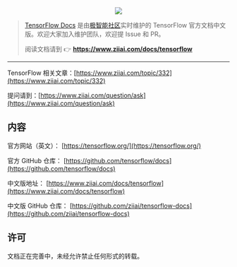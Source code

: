 <div align="center"><img src="https://github.com/ziiai/tensorflow-docs/blob/master/images/index_cover.png"/></div>

> [TensorFlow Docs](https://github.com/ziiai/tensorflow-docs) 是由[极智能社区](https://www.ziiai.com)实时维护的 TensorFlow 官方文档中文版。欢迎大家加入维护团队，欢迎提 Issue 和 PR。
>
> 阅读文档请到 👉  **https://www.ziiai.com/docs/tensorflow**
---

TensorFlow 相关文章：[https://www.ziiai.com/topic/332](https://www.ziiai.com/topic/332)

提问请到：[https://www.ziiai.com/question/ask](https://www.ziiai.com/question/ask)


## 内容

官方网站（英文）：
[https://tensorflow.org/](https://tensorflow.org/)

官方 GitHub 仓库：
[https://github.com/tensorflow/docs](https://github.com/tensorflow/docs)

中文版地址：
[https://www.ziiai.com/docs/tensorflow](https://www.ziiai.com/docs/tensorflow)

中文版 GitHub 仓库：
[https://github.com/ziiai/tensorflow-docs](https://github.com/ziiai/tensorflow-docs)

## 许可

文档正在完善中，未经允许禁止任何形式的转载。